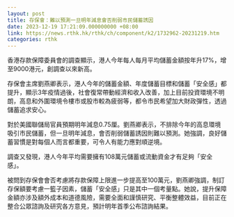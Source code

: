 ```yaml
---
layout: post
title: 存保會：難以預測一旦明年減息會否削弱市民儲蓄誘因
date: 2023-12-19 17:21:09.000000000 +08:00
link: https://news.rthk.hk/rthk/ch/component/k2/1732962-20231219.htm
categories: rthk
---
```


香港存款保障委員會的調查顯示，港人今年每人每月平均儲蓄金額按年升17%，增至9000港元，創調查以來新高。

存保會主席劉燕卿表示，港人今年的儲蓄金額、年度儲蓄目標和儲蓄「安全感」都提升，顯示3年疫情過後，社會復常帶動經濟和收入改善，加上目前投資環境不明朗，高息和外圍環境令樓市或股市較為疲弱等，都令市民希望加大財政彈性，透過儲蓄追求安心。

對於美國聯儲局官員預期明年減息0.75厘。劉燕卿表示，不排除今年的高息環境吸引市民儲蓄，但一旦明年減息，會否削弱儲蓄誘因則難以預測。她強調，良好儲蓄習慣是對每個人而言都重要，可令人有能力應對順逆境。

調查又發現，港人今年平均需要擁有108萬元儲蓄或流動資金才有足夠「安全感」。

被問到存保會會否考慮將存款保障上限進一步提高至100萬元，劉燕卿強調，制訂存保額要考慮一籃子因素，儲蓄「安全感」只是其中一個考量點。她說，提升保障金額亦涉及額外成本和道德風險，需要全面和謹慎研究、平衡整體效益，目前正在整合公眾諮詢及研究各方意見，預計明年首季公布諮詢結果。
